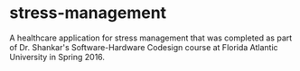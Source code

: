 # stress-management
A healthcare application for stress management that was completed as part of Dr. Shankar's Software-Hardware Codesign course at Florida Atlantic University in Spring 2016.
